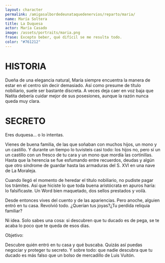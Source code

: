 ```yaml
---
layout: character
permalink: /amigasalbordedeunataquedenervios/reparto/maria/
name: María Soltera 
title: La Duquesa
actor: María Casado 
image: /assets/portraits/maria.png
frase: Excepto beber, qué difícil se me resulta todo.
color: "#761212"
---
```


# HISTORIA

Dueña de una elegancia natural, María siempre encuentra la manera de estar en el centro sin decir demasiado. Así como presume de título nobiliario, suele ser bastante discreta. A veces deja caer en voz baja que Natita debería cuidar mejor de sus posesiones, aunque la razón nunca queda muy clara.

# SECRETO

Eres duquesa… o lo intentas.

Vienes de buena familia, de las que soñaban con muchos hijos, un mono y un castillo.
Y durante un tiempo lo tuvisteis casi todo: los hijos no, pero sí un un castillo con un fresco de tu cara y un mono que mordía las cortinillas.
Hasta que la herencia se fue esfumando entre recuerdos, deudas y algún que otro síndrome de guardar hasta las armaduras del S. XVI en una nave de La Moraleja.

Cuando llegó el momento de heredar el título nobiliario,
no pudiste pagar los trámites.
Así que hiciste lo que toda buena aristócrata en apuros haría: lo falsificaste.
Un Word bien maquetado, dos sellos prestados y voilà.

Desde entonces vives del cuento y de las apariencias.
Pero anoche, alguien entró en tu casa.
Revolvió todo.
¿Querían tus joyas?¿Tu perdida reliquia familiar?

Ni idea.
Solo sabes una cosa: si descubren que tu ducado es de pega, se te acaba lo poco que te queda de esos días.

Objetivo:

Descubre quién entró en tu casa y qué buscaba. Quizás así puedas negociar y proteger tu secreto.
Y sobre todo: que nadie descubra que tu ducado es más falso que un bolso de mercadillo de Luis Vuitón.
